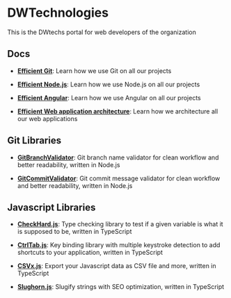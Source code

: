 # DWTechnologies


This is the DWtechs portal for web developers of the organization


## Docs

- **[Efficient Git](https://dwtechs.github.io/efficient-git/)**: 
Learn how we use Git on all our projects 

- **[Efficient Node.js](https://dwtechs.github.io/efficient-node/)**: 
Learn how we use Node.js on all our projects

- **[Efficient Angular](https://dwtechs.github.io/efficient-angular/)**: 
Learn how we use Angular on all our projects

- **[Efficient Web application architecture](https://dwtechs.github.io/efficient-web-app-architecture/)**: 
Learn how we architecture all our web applications

## Git Libraries

- **[GitBranchValidator](https://github.com/DWTechs/GitBranchValidator)**: 
Git branch name validator for clean workflow and better readability, written in Node.js

- **[GitCommitValidator](https://github.com/DWTechs/GitCommitValidator)**: 
Git commit message validator for clean workflow and better readability, written in Node.js

## Javascript Libraries

- **[CheckHard.js](https://github.com/DWTechs/CheckHard.js)**: 
Type checking library to test if a given variable is what it is supposed to be, written in TypeScript

- **[CtrlTab.js](https://github.com/DWTechs/CtrlTab.js)**: 
Key binding library with multiple keystroke detection to add shortcuts to your application, written in TypeScript

- **[CSVx.js](https://github.com/DWTechs/CSVx.js)**: 
Export your Javascript data as CSV file and more, written in TypeScript

- **[Slughorn.js](https://github.com/DWTechs/Slughorn.js)**: 
Slugify strings with SEO optimization, written in TypeScript


